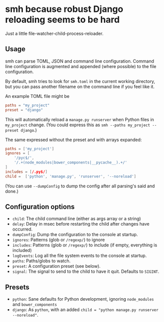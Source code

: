 # smh because robust Django reloading seems to be hard

Just a little file-watcher-child-process-reloader.

## Usage

smh can parse TOML, JSON and command line configuration.
Command line configuration is augmented and appended (where possible)
to the file configuration.

By default, smh tries to look for `smh.toml` in the current working directory,
but you can pass another filename on the command line if you feel like it.

An example TOML file might be

```toml
paths = "my_project"
preset = "django"
```

This will automatically reload a `manage.py runserver` when Python files in
`my_project` change.
(You could express this as `smh --paths my_project --preset django`.)

The same expressed without the preset and with arrays expanded:

```toml
paths = ['my_project']
ignores = [
	'/pyc$/',
	'/.+(node_modules|bower_components|__pycache__).+/'
]
includes = [/.py$/]
child =  ['python', 'manage.py', 'runserver', '--noreload']
```

(You can use `--dumpConfig` to dump the config after all parsing's said and done.)

## Configuration options

* `child`: The child command line (either as args array or a string)
* `delay`: Delay in msec before restarting the child after changes have occurred.
* `dumpConfig`: Dump the configuration to the console at startup.
* `ignores`: Patterns (glob or `/regexp/`) to ignore 
* `includes`: Patterns (glob or `/regexp/`) to include (if empty, everything is included)
* `logEvents`: Log all the file system events to the console at startup.
* `paths`: Paths/globs to watch.
* `preset`: A configuration preset (see below).
* `signal`: The signal to send to the child to have it quit. Defaults to `SIGINT`.

## Presets

* `python`: Sane defaults for Python development, ignoring `node_modules` and `bower_components`
* `django`: As `python`, with an added `child = "python manage.py runserver --noreload"`.
